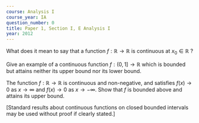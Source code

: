 ```yaml
---
course: Analysis I
course_year: IA
question_number: 0
title: Paper 1, Section I, E Analysis I
year: 2012
---
```




What does it mean to say that a function $f: \mathbb{R} \rightarrow \mathbb{R}$ is continuous at $x_{0} \in \mathbb{R}$ ?

Give an example of a continuous function $f:(0,1] \rightarrow \mathbb{R}$ which is bounded but attains neither its upper bound nor its lower bound.

The function $f: \mathbb{R} \rightarrow \mathbb{R}$ is continuous and non-negative, and satisfies $f(x) \rightarrow 0$ as $x \rightarrow \infty$ and $f(x) \rightarrow 0$ as $x \rightarrow-\infty$. Show that $f$ is bounded above and attains its upper bound.

[Standard results about continuous functions on closed bounded intervals may be used without proof if clearly stated.]